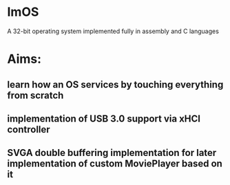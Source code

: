 # ImOS
A 32-bit operating system implemented fully in assembly and C languages

# Aims:
## learn how an OS services by touching everything from scratch
## implementation of USB 3.0 support via xHCI controller
## SVGA double buffering implementation for later implementation of custom MoviePlayer based on it
